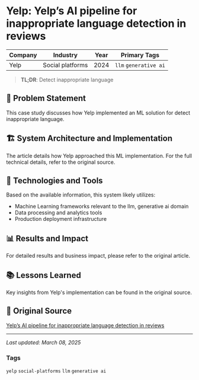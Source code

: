 # Yelp: Yelp’s AI pipeline for inappropriate language detection in reviews

| Company | Industry | Year | Primary Tags | 
|---------|----------|------|--------------|
| Yelp | Social platforms | 2024 | `llm` `generative ai` |

> **TL;DR**: Detect inappropriate language

## 📝 Problem Statement

This case study discusses how Yelp implemented an ML solution for detect inappropriate language.

## 🏗️ System Architecture and Implementation

The article details how Yelp approached this ML implementation. For the full technical details, refer to the original source.

## 🔧 Technologies and Tools

Based on the available information, this system likely utilizes:

- Machine Learning frameworks relevant to the llm, generative ai domain
- Data processing and analytics tools
- Production deployment infrastructure

## 📊 Results and Impact

For detailed results and business impact, please refer to the original article.

## 📚 Lessons Learned

Key insights from Yelp's implementation can be found in the original source.

## 🔗 Original Source

[Yelp’s AI pipeline for inappropriate language detection in reviews](https://engineeringblog.yelp.com/2024/03/ai-pipeline-inappropriate-language-detection.html)

---

*Last updated: March 08, 2025*

### Tags

`yelp` `social-platforms` `llm` `generative ai`
